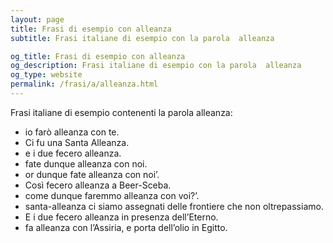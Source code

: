 ```yaml
---
layout: page
title: Frasi di esempio con alleanza 
subtitle: Frasi italiane di esempio con la parola  alleanza

og_title: Frasi di esempio con alleanza 
og_description: Frasi italiane di esempio con la parola  alleanza
og_type: website
permalink: /frasi/a/alleanza.html
---
```


Frasi italiane di esempio contenenti la parola alleanza:


- io farò alleanza con te.
- Ci fu una Santa Alleanza.
- e i due fecero alleanza.
- fate dunque alleanza con noi.
- or dunque fate alleanza con noi’.
- Così fecero alleanza a Beer-Sceba.
- come dunque faremmo alleanza con voi?’.
- santa-alleanza ci siamo assegnati delle frontiere che non oltrepassiamo.
- E i due fecero alleanza in presenza dell’Eterno.
- fa alleanza con l’Assiria, e porta dell’olio in Egitto.
